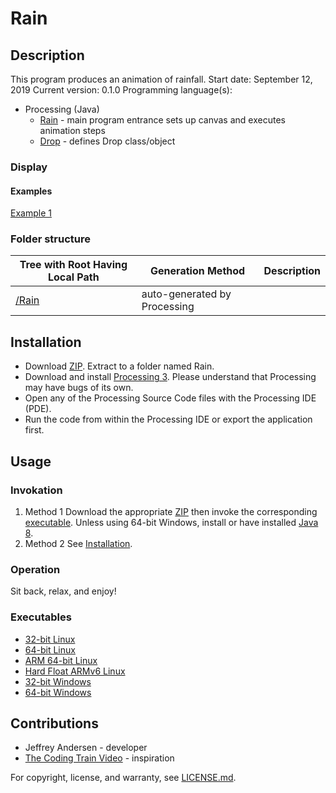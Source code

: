 # Rain

## Description
This program produces an animation of rainfall.
Start date: September 12, 2019
Current version: 0.1.0
Programming language(s):
- Processing (Java)
	- [Rain](Rain) - main program entrance sets up canvas and executes animation steps
	- [Drop](Drop) - defines Drop class/object

### Display
#### Examples
[Example 1](Picture1.png)

### Folder structure
| Tree with Root Having Local Path | Generation Method | Description |
| -------------------------------- | ----------------- | ----------- |
| [/Rain](https://github.com/anderjef/Rain) | auto-generated by Processing | <!-- --> |

## Installation
- Download [ZIP](https://github.com/anderjef/Rain/archive/Rain.zip). Extract to a folder named Rain.
- Download and install [Processing 3](https://processing.org/). Please understand that Processing may have bugs of its own.
- Open any of the Processing Source Code files with the Processing IDE (PDE).
- Run the code from within the Processing IDE or export the application first.

## Usage
### Invokation
1. Method 1
Download the appropriate [ZIP](https://github.com/anderjef/Rain/archive/Rain.zip) then invoke the corresponding [executable](#Executables). Unless using 64-bit Windows, install or have installed [Java 8](https://java.com/en/download/).
2. Method 2
See [Installation](#Installation).

### Operation
Sit back, relax, and enjoy!

### Executables
- [32-bit Linux](https://github.com/anderjef/Rain/application.linux32/Rain)
- [64-bit Linux](https://github.com/anderjef/Rain/application.linux64/Rain)
- [ARM 64-bit Linux](https://github.com/anderjef/Rain/application.linux-arm64/Rain)
- [Hard Float ARMv6 Linux](https://github.com/anderjef/Rain/application.linux-armv6hf/Rain)
- [32-bit Windows](https://github.com/anderjef/Rain/application.windows32/Rain.exe)
- [64-bit Windows](https://github.com/anderjef/Rain/application.windows64/Rain.exe)

## Contributions
- Jeffrey Andersen - developer
- [The Coding Train Video](https://www.youtube.com/watch?v=KkyIDI6rQJI) - inspiration

For copyright, license, and warranty, see [LICENSE.md](https://github.com/anderjef/Rain/LICENSE.md).